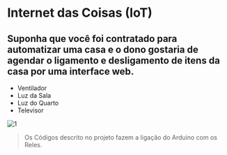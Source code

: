 # Internet das Coisas (IoT)

## Suponha que você foi contratado para automatizar uma casa e o dono gostaria de agendar o ligamento e desligamento de itens da casa por uma interface web.

- Ventilador
- Luz da Sala
- Luz do Quarto
- Televisor

![1](https://user-images.githubusercontent.com/24957978/27360398-e7078202-55ee-11e7-8e30-1b939d834a01.png)

> Os Códigos descrito no projeto fazem a ligação do Arduino com os Reles.




